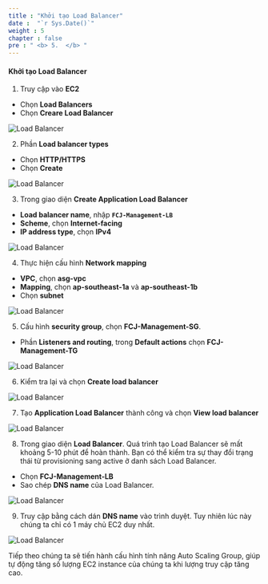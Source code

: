 ```yaml
---
title : "Khởi tạo Load Balancer"
date :  "`r Sys.Date()`" 
weight : 5
chapter : false
pre : " <b> 5.  </b> "
---
```


#### Khởi tạo Load Balancer

1. Truy cập vào **EC2**

- Chọn **Load Balancers**
- Chọn **Creare Load Balancer**


![Load Balancer](/images/5-LaunchLoadBalancer/0001-createloadbalancer.png?featherlight=false&width=90pc)

2. Phần **Load balancer types**

- Chọn **HTTP/HTTPS**
- Chọn **Create**

![Load Balancer](/images/5-LaunchLoadBalancer/0002-createloadbalancer.png?featherlight=false&width=90pc)

3. Trong giao diện **Create Application Load Balancer**

- **Load balancer name**, nhập **```FCJ-Management-LB```**
- **Scheme**, chọn **Internet-facing**
- **IP address type**, chọn **IPv4**

![Load Balancer](/images/5-LaunchLoadBalancer/0003-createloadbalancer.png?featherlight=false&width=90pc)

4. Thực hiện cấu hình **Network mapping**

- **VPC**, chọn **asg-vpc**
- **Mapping**, chọn **ap-southeast-1a** và **ap-southeast-1b**
- Chọn **subnet**

![Load Balancer](/images/5-LaunchLoadBalancer/0004-createloadbalancer.png?featherlight=false&width=90pc)

5. Cấu hình **security group**, chọn **FCJ-Management-SG**.

- Phần **Listeners and routing**, trong **Default actions** chọn **FCJ-Management-TG**

![Load Balancer](/images/5-LaunchLoadBalancer/0005-createloadbalancer.png?featherlight=false&width=90pc)

6. Kiểm tra lại và chọn **Create load balancer** 

![Load Balancer](/images/5-LaunchLoadBalancer/0006-createloadbalancer.png?featherlight=false&width=90pc)

7. Tạo **Application Load Balancer** thành công và chọn **View load balancer**

![Load Balancer](/images/5-LaunchLoadBalancer/0007-createloadbalancer.png?featherlight=false&width=90pc)

8. Trong giao diện **Load Balancer**. Quá trình tạo Load Balancer sẽ mất khoảng 5-10 phút để hoàn thành. Bạn có thể kiểm tra sự thay đổi trạng thái từ provisioning sang active ở danh sách Load Balancer.

- Chọn **FCJ-Management-LB**
- Sao chép **DNS name** của Load Balancer.

![Load Balancer](/images/5-LaunchLoadBalancer/0008-createloadbalancer.png?featherlight=false&width=90pc)

9. Truy cập bằng cách dán **DNS name** vào trình duyệt.  Tuy nhiên lúc này chúng ta chỉ có 1 máy chủ EC2 duy nhất.


![Load Balancer](/images/5-LaunchLoadBalancer/0009-createloadbalancer.png?featherlight=false&width=90pc)

Tiếp theo chúng ta sẽ tiến hành cấu hình tính năng Auto Scaling Group, giúp tự động tăng số lượng EC2 instance của chúng ta khi lượng truy cập tăng cao.





